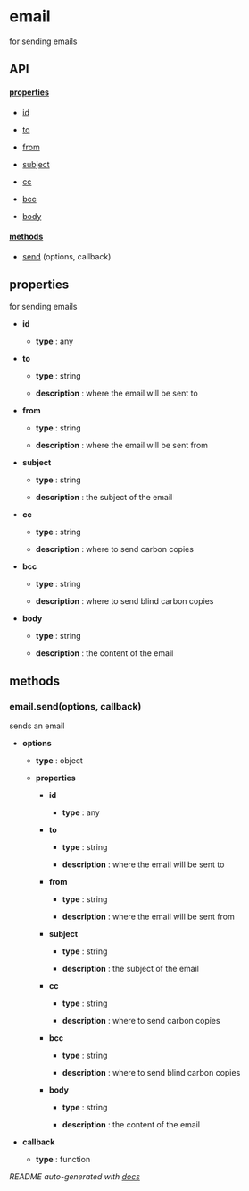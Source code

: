 # email


for sending emails



## API

#### [properties](#email-properties)

  - [id](#email-properties-id)

  - [to](#email-properties-to)

  - [from](#email-properties-from)

  - [subject](#email-properties-subject)

  - [cc](#email-properties-cc)

  - [bcc](#email-properties-bcc)

  - [body](#email-properties-body)


#### [methods](#email-methods)

  - [send](#email-methods-send) (options, callback)



<a name="email-properties"></a>

## properties 
for sending emails

- **id** 

  - **type** : any

- **to** 

  - **type** : string

  - **description** : where the email will be sent to

- **from** 

  - **type** : string

  - **description** : where the email will be sent from

- **subject** 

  - **type** : string

  - **description** : the subject of the email

- **cc** 

  - **type** : string

  - **description** : where to send carbon copies

- **bcc** 

  - **type** : string

  - **description** : where to send blind carbon copies

- **body** 

  - **type** : string

  - **description** : the content of the email



<a name="email-methods"></a> 

## methods 

<a name="email-methods-send"></a> 

### email.send(options, callback)

sends an email

- **options** 

  - **type** : object

  - **properties**

    - **id** 

      - **type** : any

    - **to** 

      - **type** : string

      - **description** : where the email will be sent to

    - **from** 

      - **type** : string

      - **description** : where the email will be sent from

    - **subject** 

      - **type** : string

      - **description** : the subject of the email

    - **cc** 

      - **type** : string

      - **description** : where to send carbon copies

    - **bcc** 

      - **type** : string

      - **description** : where to send blind carbon copies

    - **body** 

      - **type** : string

      - **description** : the content of the email

- **callback** 

  - **type** : function





*README auto-generated with [docs](https://github.com/bigcompany/resources/tree/master/docs)*